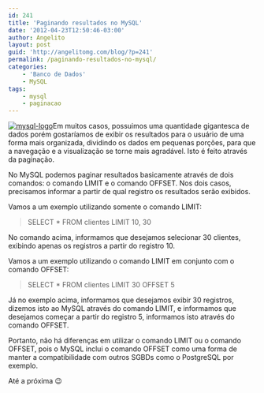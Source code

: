```yaml
---
id: 241
title: 'Paginando resultados no MySQL'
date: '2012-04-23T12:50:46-03:00'
author: Angelito
layout: post
guid: 'http://angelitomg.com/blog/?p=241'
permalink: /paginando-resultados-no-mysql/
categories:
    - 'Banco de Dados'
    - MySQL
tags:
    - mysql
    - paginacao
---
```


[![](http://angelitomg.com/blog/wp-content/uploads/2012/04/mysql-logo.png "mysql-logo")](http://angelitomg.com/blog/wp-content/uploads/2012/04/mysql-logo.png)Em muitos casos, possuimos uma quantidade gigantesca de dados porém gostaríamos de exibir os resultados para o usuário de uma forma mais organizada, dividindo os dados em pequenas porções, para que a navegação e a visualização se torne mais agradável. Isto é feito através da paginação.

No MySQL podemos paginar resultados basicamente através de dois comandos: o comando LIMIT e o comando OFFSET. Nos dois casos, precisamos informar a partir de qual registro os resultados serão exibidos.

Vamos a um exemplo utilizando somente o comando LIMIT:

> SELECT \* FROM clientes LIMIT 10, 30

No comando acima, informamos que desejamos selecionar 30 clientes, exibindo apenas os registros a partir do registro 10.

Vamos a um exemplo utilizando o comando LIMIT em conjunto com o comando OFFSET:

> SELECT \* FROM clientes LIMIT 30 OFFSET 5

Já no exemplo acima, informamos que desejamos exibir 30 registros, dizemos isto ao MySQL através do comando LIMIT, e informamos que desejamos começar a partir do registro 5, informamos isto através do comando OFFSET.

Portanto, não há diferenças em utilizar o comando LIMIT ou o comando OFFSET, pois o MySQL inclui o comando OFFSET como uma forma de manter a compatibilidade com outros SGBDs como o PostgreSQL por exemplo.

Até a próxima 😉